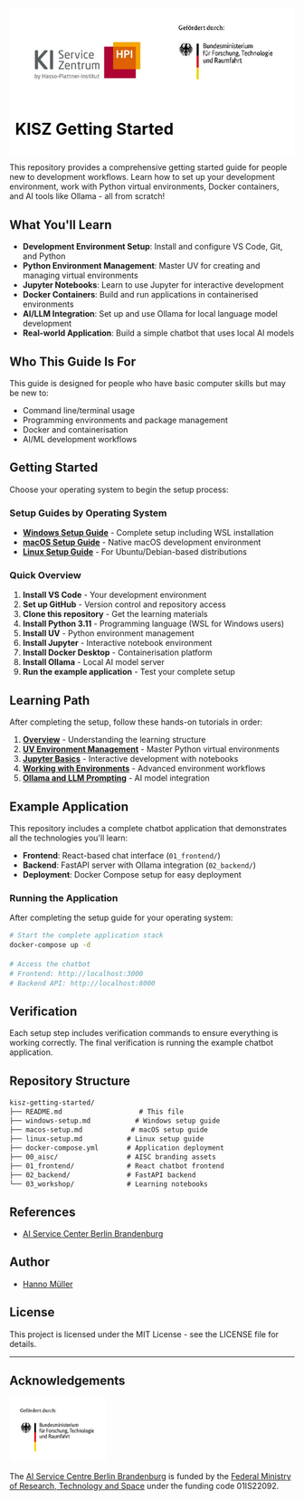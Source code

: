 <div style="background-color: #ffffff; color: #000000; padding: 10px;">
<img src="00_aisc\img\logo_aisc_bmftr.jpg">
<h1> KISZ Getting Started
</div>

This repository provides a comprehensive getting started guide for people new to development workflows. Learn how to set up your development environment, work with Python virtual environments, Docker containers, and AI tools like Ollama - all from scratch!

## What You'll Learn

- **Development Environment Setup**: Install and configure VS Code, Git, and Python
- **Python Environment Management**: Master UV for creating and managing virtual environments
- **Jupyter Notebooks**: Learn to use Jupyter for interactive development
- **Docker Containers**: Build and run applications in containerised environments
- **AI/LLM Integration**: Set up and use Ollama for local language model development
- **Real-world Application**: Build a simple chatbot that uses local AI models

## Who This Guide Is For

This guide is designed for people who have basic computer skills but may be new to:
- Command line/terminal usage
- Programming environments and package management
- Docker and containerisation
- AI/ML development workflows

## Getting Started

Choose your operating system to begin the setup process:

### Setup Guides by Operating System

- **[Windows Setup Guide](windows-setup.md)** - Complete setup including WSL installation
- **[macOS Setup Guide](macos-setup.md)** - Native macOS development environment
- **[Linux Setup Guide](linux-setup.md)** - For Ubuntu/Debian-based distributions

### Quick Overview

1. **Install VS Code** - Your development environment
2. **Set up GitHub** - Version control and repository access
3. **Clone this repository** - Get the learning materials
4. **Install Python 3.11** - Programming language (WSL for Windows users)
5. **Install UV** - Python environment management
6. **Install Jupyter** - Interactive notebook environment
7. **Install Docker Desktop** - Containerisation platform
8. **Install Ollama** - Local AI model server
9. **Run the example application** - Test your complete setup

## Learning Path

After completing the setup, follow these hands-on tutorials in order:

1. **[Overview](03_workshop/00_overview.ipynb)** - Understanding the learning structure
2. **[UV Environment Management](03_workshop/01_uv_environment_management.ipynb)** - Master Python virtual environments
3. **[Jupyter Basics](03_workshop/02_jupyter_basics.ipynb)** - Interactive development with notebooks
4. **[Working with Environments](03_workshop/03_working_with_environments.ipynb)** - Advanced environment workflows
5. **[Ollama and LLM Prompting](03_workshop/04_ollama_and_llm_prompting.ipynb)** - AI model integration

## Example Application

This repository includes a complete chatbot application that demonstrates all the technologies you'll learn:

- **Frontend**: React-based chat interface (`01_frontend/`)
- **Backend**: FastAPI server with Ollama integration (`02_backend/`)
- **Deployment**: Docker Compose setup for easy deployment

### Running the Application

After completing the setup guide for your operating system:

```bash
# Start the complete application stack
docker-compose up -d

# Access the chatbot
# Frontend: http://localhost:3000
# Backend API: http://localhost:8000
```

## Verification

Each setup step includes verification commands to ensure everything is working correctly. The final verification is running the example chatbot application.

## Repository Structure

```
kisz-getting-started/
├── README.md                   # This file
├── windows-setup.md           # Windows setup guide
├── macos-setup.md            # macOS setup guide  
├── linux-setup.md           # Linux setup guide
├── docker-compose.yml       # Application deployment
├── 00_aisc/                 # AISC branding assets
├── 01_frontend/             # React chatbot frontend
├── 02_backend/              # FastAPI backend
└── 03_workshop/             # Learning notebooks
```


## References

- [AI Service Center Berlin Brandenburg](https://hpi.de/kisz)

## Author
- [Hanno Müller](https://github.com/hanno-mueller-HPI)

## License

This project is licensed under the MIT License - see the LICENSE file for details.


---

## Acknowledgements
<img src="00_aisc/img/logo_bmftr_de.png" alt="drawing" style="width:170px;"/>

The [AI Service Centre Berlin Brandenburg](http://hpi.de/kisz) is funded by the [Federal Ministry of Research, Technology and Space](https://www.bmbf.de/) under the funding code 01IS22092.
